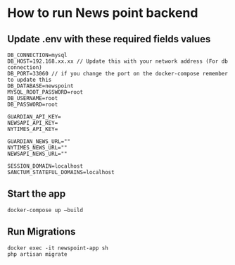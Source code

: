 # How to run News point backend

## Update .env with these required fields values
```
DB_CONNECTION=mysql
DB_HOST=192.168.xx.xx // Update this with your network address (For db connection)
DB_PORT=33060 // if you change the port on the docker-compose remember to update this
DB_DATABASE=newspoint
MYSQL_ROOT_PASSWORD=root
DB_USERNAME=root
DB_PASSWORD=root

GUARDIAN_API_KEY=
NEWSAPI_API_KEY=
NYTIMES_API_KEY=

GUARDIAN_NEWS_URL=""
NYTIMES_NEWS_URL=""
NEWSAPI_NEWS_URL=""

SESSION_DOMAIN=localhost
SANCTUM_STATEFUL_DOMAINS=localhost
```

## Start the app
```
docker-compose up –build
```



## Run Migrations
```
docker exec -it newspoint-app sh 
php artisan migrate
```
